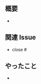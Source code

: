 ## 概要
-

## 関連 Issue
<!-- #のあとにIssue番号を記載すると、PRがマージされた時に自動でIssueをcloseすることができます。 -->
- close #

## やったこと
-
